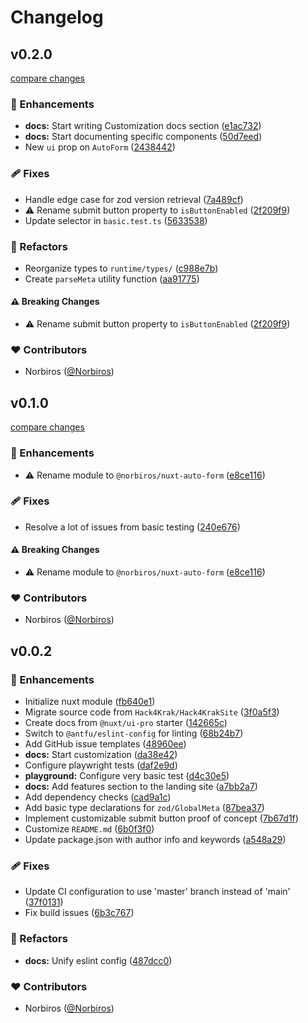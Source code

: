 # Changelog


## v0.2.0

[compare changes](https://github.com/Norbiros/nuxt-auto-form/compare/v0.1.0...v0.2.0)

### 🚀 Enhancements

- **docs:** Start writing Customization docs section ([e1ac732](https://github.com/Norbiros/nuxt-auto-form/commit/e1ac732))
- **docs:** Start documenting specific components ([50d7eed](https://github.com/Norbiros/nuxt-auto-form/commit/50d7eed))
- New `ui` prop on `AutoForm` ([2438442](https://github.com/Norbiros/nuxt-auto-form/commit/2438442))

### 🩹 Fixes

- Handle edge case for zod version retrieval ([7a489cf](https://github.com/Norbiros/nuxt-auto-form/commit/7a489cf))
- ⚠️  Rename submit button property to `isButtonEnabled` ([2f209f9](https://github.com/Norbiros/nuxt-auto-form/commit/2f209f9))
- Update selector in `basic.test.ts` ([5633538](https://github.com/Norbiros/nuxt-auto-form/commit/5633538))

### 💅 Refactors

- Reorganize types to `runtime/types/` ([c988e7b](https://github.com/Norbiros/nuxt-auto-form/commit/c988e7b))
- Create `parseMeta` utility function ([aa91775](https://github.com/Norbiros/nuxt-auto-form/commit/aa91775))

#### ⚠️ Breaking Changes

- ⚠️  Rename submit button property to `isButtonEnabled` ([2f209f9](https://github.com/Norbiros/nuxt-auto-form/commit/2f209f9))

### ❤️ Contributors

- Norbiros ([@Norbiros](https://github.com/Norbiros))

## v0.1.0

[compare changes](https://github.com/Norbiros/nuxt-auto-form/compare/v0.0.2...v0.1.0)

### 🚀 Enhancements

- ⚠️  Rename module to `@norbiros/nuxt-auto-form` ([e8ce116](https://github.com/Norbiros/nuxt-auto-form/commit/e8ce116))

### 🩹 Fixes

- Resolve a lot of issues from basic testing ([240e676](https://github.com/Norbiros/nuxt-auto-form/commit/240e676))

#### ⚠️ Breaking Changes

- ⚠️  Rename module to `@norbiros/nuxt-auto-form` ([e8ce116](https://github.com/Norbiros/nuxt-auto-form/commit/e8ce116))

### ❤️ Contributors

- Norbiros ([@Norbiros](https://github.com/Norbiros))

## v0.0.2


### 🚀 Enhancements

- Initialize nuxt module ([fb640e1](https://github.com/Norbiros/nuxt-auto-form/commit/fb640e1))
- Migrate source code from `Hack4Krak/Hack4KrakSite` ([3f0a5f3](https://github.com/Norbiros/nuxt-auto-form/commit/3f0a5f3))
- Create docs from `@nuxt/ui-pro` starter ([142665c](https://github.com/Norbiros/nuxt-auto-form/commit/142665c))
- Switch to `@antfu/eslint-config` for linting ([68b24b7](https://github.com/Norbiros/nuxt-auto-form/commit/68b24b7))
- Add GitHub issue templates ([48960ee](https://github.com/Norbiros/nuxt-auto-form/commit/48960ee))
- **docs:** Start customization ([da38e42](https://github.com/Norbiros/nuxt-auto-form/commit/da38e42))
- Configure playwright tests ([daf2e9d](https://github.com/Norbiros/nuxt-auto-form/commit/daf2e9d))
- **playground:** Configure very basic test ([d4c30e5](https://github.com/Norbiros/nuxt-auto-form/commit/d4c30e5))
- **docs:** Add features section to the landing site ([a7bb2a7](https://github.com/Norbiros/nuxt-auto-form/commit/a7bb2a7))
- Add dependency checks ([cad9a1c](https://github.com/Norbiros/nuxt-auto-form/commit/cad9a1c))
- Add basic type declarations for `zod/GlobalMeta` ([87bea37](https://github.com/Norbiros/nuxt-auto-form/commit/87bea37))
- Implement customizable submit button proof of concept ([7b67d1f](https://github.com/Norbiros/nuxt-auto-form/commit/7b67d1f))
- Customize `README.md` ([6b0f3f0](https://github.com/Norbiros/nuxt-auto-form/commit/6b0f3f0))
- Update package.json with author info and keywords ([a548a29](https://github.com/Norbiros/nuxt-auto-form/commit/a548a29))

### 🩹 Fixes

- Update CI configuration to use 'master' branch instead of 'main' ([37f0131](https://github.com/Norbiros/nuxt-auto-form/commit/37f0131))
- Fix build issues ([6b3c767](https://github.com/Norbiros/nuxt-auto-form/commit/6b3c767))

### 💅 Refactors

- **docs:** Unify eslint config ([487dcc0](https://github.com/Norbiros/nuxt-auto-form/commit/487dcc0))

### ❤️ Contributors

- Norbiros ([@Norbiros](https://github.com/Norbiros))

